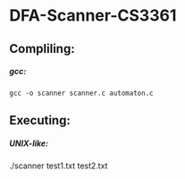 # DFA-Scanner-CS3361

## Compliling:

##### **gcc:**
`gcc -o scanner scanner.c automaton.c`

## Executing:

##### **UNIX-like:**
./scanner test1.txt test2.txt
